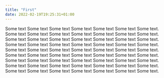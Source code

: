 ```yaml
---
title: "First"
date: 2022-02-19T19:25:31+01:00
---
```


Some text Some text Some text Some text Some text Some text Some text. Some text Some text Some text Some text Some text Some text Some text. Some text Some text Some text Some text Some text Some text Some text. Some text Some text Some text Some text Some text Some text Some text. Some text Some text Some text Some text Some text Some text Some text. Some text Some text Some text Some text Some text Some text Some text. Some text Some text Some text Some text Some text Some text Some text. Some text Some text Some text Some text Some text Some text Some text. Some text Some text Some text Some text Some text Some text Some text.